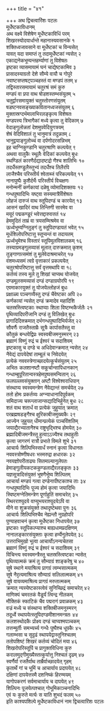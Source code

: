 +++
title = "४१"

+++
अथ द्विचत्वारिंशः पटलः  
मूर्धेष्टकाविधानम्  
अथ वक्ष्ये विशेषेण मूर्धेष्टकाविधिं परम्  
शिखरस्योदयार्धान्ते महानास्यवसानके १  
शक्तिध्वजावसाने वा मूर्धेष्टकां च विन्यसेत्  
यावत् यदा समाप्तं तु तदामूर्धेष्टकां न्यसेत् २  
एकाद्यनेकभूम्यन्तहर्म्याणां तु विशेषतः  
इष्टका व्यासमायामं घनं चाद्येष्टकामिव ३  
प्रासादस्याग्रतो देशे सौम्ये वायौ च गोपुरे  
नवाष्टसप्तषट्पञ्चहस्तं वा मण्डपं ततम् ४  
तद्विस्तारसमायामं चतुरश्रं समं कुरु  
मण्डपं वा प्रपा वाथ षोडशस्तम्भसंयुतम् ५  
चतुर्द्वारसमायुक्तं चतुस्तोरणसंयुतम्  
षडष्टनवसङ्ख्याकवितानध्वजसंयुतम् ६  
मुक्तास्रग्दर्भमालाभिरलङ्कृत्य विशेषतः  
मण्डपस्य त्रिभागैकां मध्ये कृत्वा तु वेदिकाम् ७  
वेदाङ्गुलोन्नतां देशमुपवेदियुगत्रयम्  
शेषं वेदिविशालं तु भानुमात्रं तदुन्नतम् ८  
भानुद्वयाङ्गुलोच्चं वा दर्पणोदरसन्निभम्  
इह चाग्निकुण्डानि चतुरश्राणि कल्पयेत् ९  
अथवा वालुकैः स्थूलैः वेदिकां कल्पयेत् बुधः  
स्थण्डिलं कारणैर्दद्यादष्टद्रो णैश्च शालिभिः १०  
तदर्धैस्तण्डुलैस्तुभ्यं तदर्धैश्च तिलैरपि  
लाजैश्चैव परिस्तीर्य श्वेताब्जं परिकल्पयेत् ११  
नानापुष्पैः कुशैर्दर्भैः परिस्तीर्य विचक्षणः  
मनोन्मनीं कर्णकायां दळेषु व्योमादिशक्तयः १२  
गन्धपुष्पादिभिः यष्ट्वा सस्यमात्रैर्विशेषतः  
लोहजं दारुजं वाथ स्तूपिदण्डं च कारयेत् १३  
आसनं खादिरं वाथ तिन्तिणी सारमेव वा  
मयूरं पद्मकण्डूरं भवेत्तद्दारुवत्ततं १४  
हेममुदितं ताम्रं वा त्रयसम्मिश्रमेव वा  
ऊर्ध्वभूम्यग्नितुङ्गं तु स्तूपिदण्डायतं भवेत् १५  
मूर्धशिलोपरिष्टात्तु स्तूप्यन्तं वा तदायतम्  
ऊर्ध्वभूमेश्च विस्तारं स्तूपिमूलविशालकम् १६  
तस्याग्रमङ्गुलव्यासं मूलात् दारुक्रमात् कृशम्  
तुङ्गाणात्समंशं तु मूलेवेदाश्रमाचरेत् १७  
वंशमध्यसमं त्वग्रे वृत्ताकारं प्रकल्पयेत्  
चतुरश्रोपरिष्टात्तु सर्वं वृत्तमथापि वा १८  
कर्तव्यं तस्य मूले तु शिखां चाप्यथ योजयेत्  
दण्डमूलसमव्यासं दण्डं दण्डाग्रयोरपि १९  
एवमाकारयुक्तं तु योजयेल्लोहजं बुधः  
प्रक्षाळ्य पञ्चगव्यैस्तु दण्डं चैवेष्टका अपि २०  
कर्णकायां न्यसेत् दण्डं क्रमादेव महादिशि  
चतस्रस्त्विष्टकाः स्थाप्याः शिला विष्टम्भकैर्जलैः २१  
पृथिव्यादिपरीजानि दण्डं तु विलिखेत् बुधः  
प्रागादिदिक्क्रमात् दर्भगन्धपुष्पादिभिर्यजेत् २२  
सौवर्णैः राजतैस्ताम्रैः सूत्रैः कार्पासतैस्तु वा  
कौतुकं बन्धयेद्विप्रः स्वस्वबीजमनुस्मरन् २३  
ब्रह्माणं विष्णुं रुद्रं च ईश्वरं च सदाशिवम्  
इष्टकासु च दण्डे च अधिदेवान्क्रमात् न्यसेत् २४  
नैवेद्यं दापयेदेषां ताम्बूलं च निवेदयेत्  
प्रत्येकं नववस्त्रेणाच्छादयेत्कूर्चसंयुतम् २५  
अभितः कलशानष्टौ सकूर्चान्सापिधानकान्  
गन्धाम्बुपूरितान्वस्त्रहेमपुष्पसमन्वितान् २६  
फलपल्लवसंयुक्तान् अष्टौ विश्वेश्वराधिपान्  
संस्थाप्य स्वस्वमन्त्रेण नैवेद्यान्तं समर्चयेत् २७  
ततो होमः प्रकर्तव्यः अग्न्याधानादिपूर्वकम्  
समिदाज्य चरून्लाजान्सद्यादिभिर्हुनेत् बुधः २८  
शतं वाथ शतार्धं वा प्रत्येकं जुहुयात् क्रमात्  
परब्रह्मषडङ्गैश्च क्षुरिकाबीजमुख्यकैः २९  
आज्येन जुहुयत् धीमान्प्रत्येकं पञ्चविंशतिम्  
जयाद्यैरभ्यातानैश्च राष्ट्रभृद्भिश्च होमयेत् ३०  
ब्रह्मादिबीजमन्त्रैस्तु हुत्वाऽऽज्यैश्च तथाहुतीः  
कृत्वा जागरणं रात्रौ प्रभाते विमले शुभे ३१  
आचार्यः शिल्पिभिस्सार्धं स्नानं कृत्वा विधानतः  
नववस्त्रोष्णीषधरः भस्मरुद्रा क्षधारकः ३२  
नवयज्ञोपरीताढ्यः सितमाल्यानुलेपतः  
हेमाङ्गुलीयकटककुण्डलाद्यैरलङ्कृतः ३३  
यज्ञसूत्रादिसंयुक्तं भूषणैर्भूष्य शिल्पितम्  
आचार्या मण्डपं गत्वा दण्डेनापीष्टकाश्च ताः ३४  
गन्धपुष्पादिभिः पूज्य होमं कृत्वा जयादिभिः  
स्विष्टमग्नेतिमन्त्रेण पूर्णाहुतिं समाचरेत् ३५  
स्थिरराश्युदये वाप्युभयराश्युदयेऽपि वा  
मीने वा शुक्रसंयुक्ते तथादृष्टेथवा पुनः ३६  
आचार्यः शिल्पिभिश्चैव नेह्यन्तौ नुग्रहोपरि  
पुण्याहवाचनं कृत्वा मूर्धेष्टका निधापयेत् ३७  
इष्टकाः स्तूपिकल्प्याश्च बाह्यधामप्रदक्षिणम्  
नानालङ्कारसंयुक्ताः कृत्वा हर्म्येनुलेपयेत् ३८  
उत्तराभिमुखो भूत्वा आचार्योऽनन्यचेतसा  
ब्रह्माणं विष्णुं रुद्रं च ईश्वरं च सदाशिवम् ३९  
विचिन्त्य स्वस्वमन्त्रैस्तु चतस्रस्त्विष्टका न्यसेत्  
पृथिव्यात्मकं क्रमं तु सौम्याग्रं शाङ्करेषु च ४०  
सुषे स्थाने मयाश्रित्य प्रागग्रं त्वम्भसात्मकम्  
सुषे नैरृत्यमाश्रित्य सौम्याग्रं सलिलात्मकम् ४१  
सुषे वायव्यमाश्रित्य प्रागग्रं मरुतात्मकम्  
क्रमात् न्यस्येष्टकास्त्वेवं सुनिच्छिद्रं समाचरेत् ४२  
माणिक्यं चमरतकं वैडूर्यं त्विन्द्र नीलकम्  
मौक्तिकं स्फाटिकं चैव पद्मरागं प्रवाळकम् ४३  
वज्रं मध्ये च संस्थाप्य शक्तिबीजमनुस्मरन्  
तदूर्ध्वे स्थापयेत्स्तूपिदण्डमीशानमन्त्रतः ४४  
कलशस्थोदकैः प्रोक्ष्य दण्डं चाप्यश्मपञ्चकम्  
तत्तन्मूर्तीः समभ्यर्च्य गन्धैः पुष्पैश्च धूपकैः ४५  
गलाम्भसा च सुदृढं स्थापयेद्वास्तुनिश्चलम्  
ततोपशिष्टं शिखरं कर्तव्यं चोदितं मया ४६  
शिखरोपरिस्तूपिं च प्रागुक्तविधिना कुरु  
करालमुद्गीमुख्यैस्तत्कुर्यात्तु निश्चलं दृढम् ४७  
स्वर्णैर्वा रजतैर्वाथ ताम्रैर्वाच्छादयेत् गृहम्  
कृतार्थे गां च भूमिं च आचार्याय प्रदापयेत् ४८  
दक्षिणां दापयेत्तस्मै दशनिष्कं हिरण्मयम्  
यागोपकरणं सर्वमाचार्याय च दापयेत् ४९  
शिल्पिनः पूजयेत्पश्चात् गोभूमिकाञ्चनादिभिः  
एवं यः कुरुते मर्त्यः स याति शुभदं फलम् ५०  
इति काश्यपशिल्पे मूर्धेष्टकाविधानं नाम द्विचत्वारिंशः पटलः  
   
